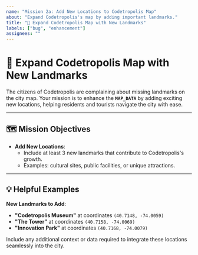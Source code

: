 ```yaml
---
name: "Mission 2a: Add New Locations to Codetropolis Map"  
about: "Expand Codetropolis's map by adding important landmarks."  
title: "📍 Expand Codetropolis Map with New Landmarks"  
labels: ["bug", "enhancement"]
assignees: ""
---
```


# 📍 Expand Codetropolis Map with New Landmarks  

The citizens of Codetropolis are complaining about missing landmarks on the city map. Your mission is to enhance the **`MAP_DATA`** by adding exciting new locations, helping residents and tourists navigate the city with ease.  

---

## 🗺️ Mission Objectives  

- **Add New Locations**:  
   - Include at least 3 new landmarks that contribute to Codetropolis's growth.  
   - Examples: cultural sites, public facilities, or unique attractions. 

---

## 💡 Helpful Examples  

**New Landmarks to Add**:  
- **"Codetropolis Museum"** at coordinates `(40.7148, -74.0059)`  
- **"The Tower"** at coordinates `(40.7158, -74.0069)`  
- **"Innovation Park"** at coordinates `(40.7168, -74.0079)`  

Include any additional context or data required to integrate these locations seamlessly into the city.  
